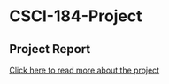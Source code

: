 # CSCI-184-Project

## Project Report
[Click here to read more about the project](https://drive.google.com/file/d/1waL1cD73AOBGn2YLaOabVI5kmqjZMLw6/view?usp=sharing)
